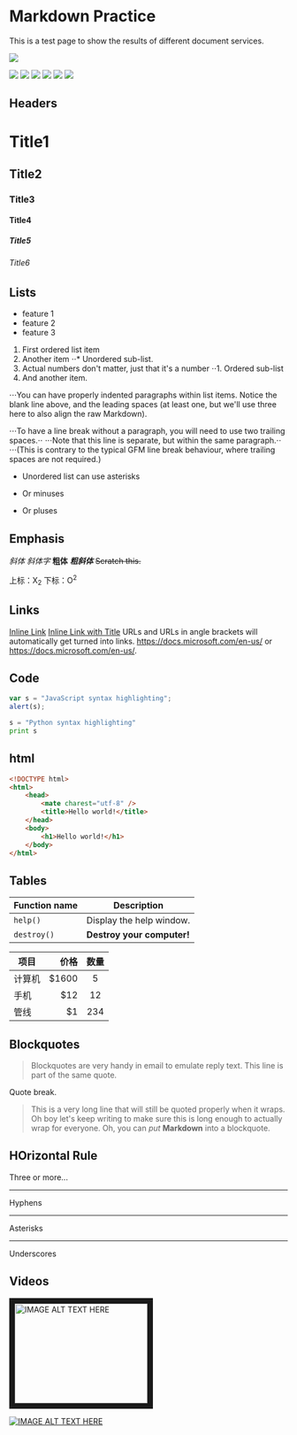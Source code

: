 # Markdown Practice

This is a test page to show the results of different document services.

![](https://regmedia.co.uk/2013/11/13/visual_studio.jpg?x=1200&y=794)

![](https://img.shields.io/github/stars/pandao/editor.md.svg) ![](https://img.shields.io/github/forks/pandao/editor.md.svg) ![](https://img.shields.io/github/tag/pandao/editor.md.svg) ![](https://img.shields.io/github/release/pandao/editor.md.svg) ![](https://img.shields.io/github/issues/pandao/editor.md.svg) ![](https://img.shields.io/bower/v/editor.md.svg)

## Headers
# Title1
## Title2
### Title3
#### Title4
##### Title5
###### Title6

## Lists
- feature 1
- feature 2
- feature 3

1. First ordered list item
2. Another item
⋅⋅* Unordered sub-list. 
1. Actual numbers don't matter, just that it's a number
⋅⋅1. Ordered sub-list
4. And another item.

⋅⋅⋅You can have properly indented paragraphs within list items. Notice the blank line above, and the leading spaces (at least one, but we'll use three here to also align the raw Markdown).

⋅⋅⋅To have a line break without a paragraph, you will need to use two trailing spaces.⋅⋅
⋅⋅⋅Note that this line is separate, but within the same paragraph.⋅⋅
⋅⋅⋅(This is contrary to the typical GFM line break behaviour, where trailing spaces are not required.)

* Unordered list can use asterisks
- Or minuses
+ Or pluses

## Emphasis
*斜体* _斜体字_
**粗体** 
***粗斜体***
~~Scratch this.~~

上标：X<sub>2</sub>  下标：O<sup>2</sup>


## Links
[Inline Link](https://docs.microsoft.com/en-us/)
[Inline Link with Title](https://docs.microsoft.com/en-us "Docs")
URLs and URLs in angle brackets will automatically get turned into links. 
https://docs.microsoft.com/en-us/ or <https://docs.microsoft.com/en-us/>.

## Code 

```javascript
var s = "JavaScript syntax highlighting";
alert(s);
```
 
```python
s = "Python syntax highlighting"
print s
```
## html

```html
<!DOCTYPE html>
<html>
    <head>
        <mate charest="utf-8" />
        <title>Hello world!</title>
    </head>
    <body>
        <h1>Hello world!</h1>
    </body>
</html>
```

## Tables

| Function name | Description                    |
| ------------- | ------------------------------ |
| `help()`      | Display the help window.       |
| `destroy()`   | **Destroy your computer!**     |

| 项目        | 价格   |  数量  |
| --------   | -----:  | :----:  |
| 计算机      | $1600   |   5     |
| 手机        |   $12   |   12   |
| 管线        |    $1    |  234  |

## Blockquotes
> Blockquotes are very handy in email to emulate reply text.
> This line is part of the same quote.

Quote break.

> This is a very long line that will still be quoted properly when it wraps. Oh boy let's keep writing to make sure this is long enough to actually wrap for everyone. Oh, you can *put* **Markdown** into a blockquote. 

## HOrizontal Rule
Three or more...

---

Hyphens

***

Asterisks

___

Underscores

## Videos
<a href="https://www.youtube.com/watch?v=NepG36wz9H8
" target="_blank"><img src="http://images.anandtech.com/doci/7143/MSFT_logo_png_678x452.png" 
alt="IMAGE ALT TEXT HERE" width="240" height="180" border="10" /></a>

[![IMAGE ALT TEXT HERE](http://images.anandtech.com/doci/7143/MSFT_logo_png_678x452.png)](https://www.youtube.com/watch?v=NepG36wz9H8)

